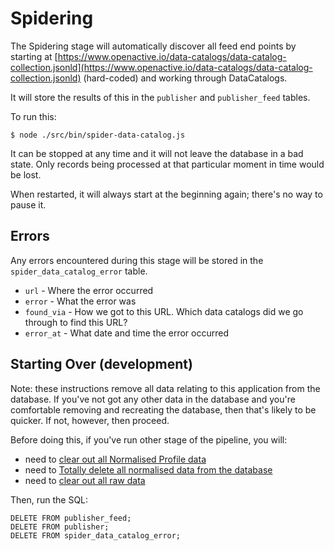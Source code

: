 # Spidering

The Spidering stage will automatically discover all feed end points by starting at [https://www.openactive.io/data-catalogs/data-catalog-collection.jsonld](https://www.openactive.io/data-catalogs/data-catalog-collection.jsonld) \(hard-coded\) and working through DataCatalogs.

It will store the results of this in the `publisher` and `publisher_feed` tables.

To run this:

`$ node ./src/bin/spider-data-catalog.js`

It can be stopped at any time and it will not leave the database in a bad state. Only records being processed at that particular moment in time would be lost.

When restarted, it will always start at the beginning again; there's no way to pause it.

## Errors

Any errors encountered during this stage will be stored in the `spider_data_catalog_error` table.

* `url` - Where the error occurred
* `error` - What the error was
* `found_via` - How we got to this URL. Which data catalogs did we go through to find this URL?
* `error_at` - What date and time the error occurred

## Starting Over \(development\)

Note: these instructions remove all data relating to this application from the database. If you've not got any other data in the database and you're comfortable removing and recreating the database, then that's likely to be quicker. If not, however, then proceed.

Before doing this, if you've run other stage of the pipeline, you will:

* need to [clear out all Normalised Profile data](profile-normalised-data.md)
* need to [Totally delete all normalised data from the database](normalise-data/)
* need to [clear out all raw data](download-raw-data.md)

Then, run the SQL:

```text
DELETE FROM publisher_feed;
DELETE FROM publisher;
DELETE FROM spider_data_catalog_error;
```

